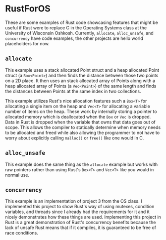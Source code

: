 # RustForOS

These are some examples of Rust code showcasing features that might be useful if Rust were to
replace C in the Operating Systems class at the University of Wisconsin Oshkosh. Currently,
`allocate`, `alloc_unsafe`, and `concurrency` have code examples, the other projects are hello world placeholders for now.

## `allocate`

This example uses a stack allocated Point struct and a heap allocated Point struct (a `Box<Point>`) and then finds
the distance between those two points on a 2D place. It then uses an stack allocated array of Points
along with a heap allocated array of Points (a `Vec<Point>`) of the same length and finds the distances between Points
at the same index in two collections.

This example utilizes Rust's nice allocation features such a `Box<T>` for allocating a single item on the heap and `Vec<T>`
for allocating a variable number of items on the heap. These work by internally storing a pointer to allocated memory
which is deallocated when the `Box` or `Vec` is dropped. Data in Rust is dropped when the variable that owns that data
goes out of scope. This allows the compiler to statically determine when memory needs to be allocated and freed while also
allowing the programmer to not have to worry about explicitly calling `malloc()` or `free()` like one would in C.

## `alloc_unsafe`

This example does the same thing as the `allocate` example but works with raw pointers rather
than using Rust's `Box<T>` and `Vec<T>` like you would in normal use.

## `concurrency`

This example is an implementation of project 3 from the OS class. I implemented this project to show Rust's way of using mutexes, condition variables, and threads since I already had the requirements for it and it nicely demonstrates how these things are used. Implementing this project in Rust is a great demonstration of Rust's concurrency benefits because the lack of unsafe Rust means that if it compiles, it is guaranteed to be free of race conditions.

